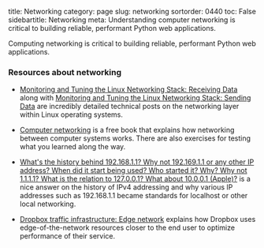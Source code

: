 title: Networking
category: page
slug: networking
sortorder: 0440
toc: False
sidebartitle: Networking
meta: Understanding computer networking is critical to building reliable, performant Python web applications.


Computing networking is critical to building reliable, performant Python
web applications.



### Resources about networking
* [Monitoring and Tuning the Linux Networking Stack: Receiving Data](https://blog.packagecloud.io/eng/2016/06/22/monitoring-tuning-linux-networking-stack-receiving-data/)
  along with 
  [Monitoring and Tuning the Linux Networking Stack: Sending Data](https://blog.packagecloud.io/eng/2017/02/06/monitoring-tuning-linux-networking-stack-sending-data/)
  are incredibly detailed technical posts on the networking layer within
  Linux operating systems.

* [Computer networking](http://cnp3book.info.ucl.ac.be/) is a free book
  that explains how networking between computer systems works. There are
  also exercises for testing what you learned along the way.

* [What's the history behind 192.168.1.1? Why not 192.169.1.1 or any other IP address? When did it start being used? Who started it? Why? Why not 1.1.1.1? What is the relation to 127.0.0.1? What about 10.0.0.1 (Apple)?](https://www.quora.com/Whats-the-history-behind-192-168-1-1-Why-not-192-169-1-1-or-any-other-IP-address-When-did-it-start-being-used-Who-started-it-Why-Why-not-1-1-1-1-What-is-the-relation-to-127-0-0-1-What-about-10-0-0-1-Apple)
  is a nice answer on the history of IPv4 addressing and why various
  IP addresses such as 192.168.1.1 became standards for localhost or
  other local networking. 

* [Dropbox traffic infrastructure: Edge network](https://blogs.dropbox.com/tech/2018/10/dropbox-traffic-infrastructure-edge-network/)
  explains how Dropbox uses edge-of-the-network resources closer to the
  end user to optimize performance of their service.

